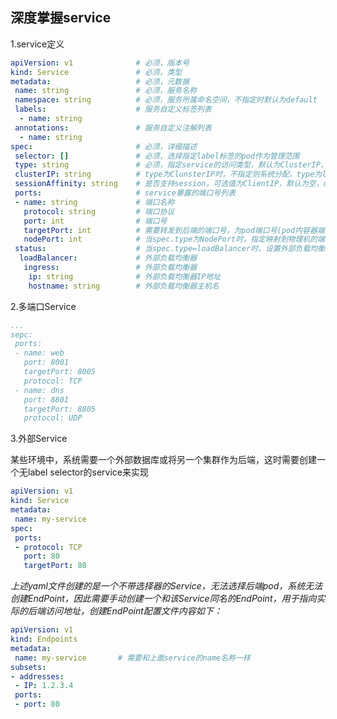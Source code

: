 ## 深度掌握service

1.service定义

```yaml
apiVersion: v1              # 必须，版本号
kind: Service               # 必须，类型
metadata:                   # 必须，元数据
 name: string               # 必须，服务名称
 namespace: string          # 必须，服务所属命名空间，不指定时默认为default
 labels:                    # 服务自定义标签列表
  - name: string
 annotations:               # 服务自定义注解列表
  - name: string
spec:                       # 必须，详细描述
 selector: []               # 必须，选择指定label标签的pod作为管理范围
 type: string               # 必须，指定service的访问类型，默认为ClusterIP，还有NodePort、loadBalancer两种方式
 clusterIP: string          # type为ClunsterIP时，不指定则系统分配，type为loadBalancer时，需制定
 sessionAffinity: string    # 是否支持session，可选值为ClientIP，默认为空，clientIP表示将同一个客户端的访问请求都转发到同一个pod
 ports:                     # service暴露的端口号列表
 - name: string             # 端口名称
   protocol: string         # 端口协议
   port: int                # 端口号
   targetPort: int          # 需要转发到后端的端口号，为pod端口号(pod内容器端口号)，将Service port端口号的请求转发到pod的targetPort端口号
   nodePort: int            # 当spec.type为NodePort时，指定映射到物理机的端口号
 status:                    # 当spec.type=loadBalancer时，设置外部负载均衡器的地址，用于公有云环境
  loadBalancer:             # 外部负载均衡器
   ingress:                 # 外部负载均衡器
    ip: string              # 外部负载均衡器IP地址
    hostname: string        # 外部负载均衡器主机名
```

2.多端口Service

```yaml
...
sepc:
 ports:
 - name: web
   port: 8001
   targetPort: 8005
   protocol: TCP
 - name: dns
   port: 8801
   targetPort: 8805
   protocol: UDP
```

3.外部Service

某些环境中，系统需要一个外部数据库或将另一个集群作为后端，这时需要创建一个无label selector的service来实现

```yaml
apiVersion: v1
kind: Service
metadata:
 name: my-service
spec:
 ports:
 - protocol: TCP
   port: 80
   targetPort: 80
```

*上述yaml文件创建的是一个不带选择器的Service，无法选择后端pod，系统无法创建EndPoint，因此需要手动创建一个和该Service同名的EndPoint，用于指向实际的后端访问地址，创建EndPoint配置文件内容如下：*

```yaml
apiVersion: v1
kind: Endpoints
metadata:
 name: my-service       # 需要和上面service的name名称一样
subsets:
- addresses:
 - IP: 1.2.3.4
 ports:
 - port: 80
```